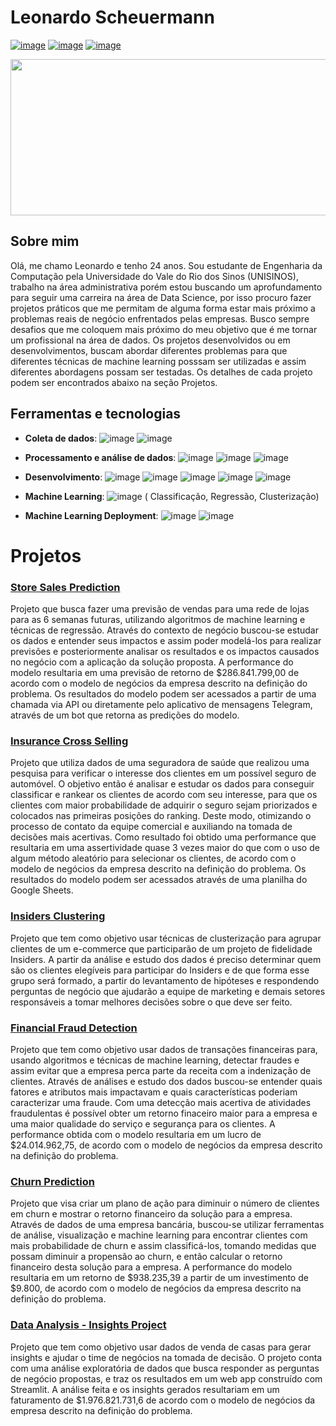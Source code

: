 # Leonardo Scheuermann

[![image](https://img.shields.io/badge/LinkedIn-0077B5?style=for-the-badge&logo=linkedin&logoColor=white)](https://www.linkedin.com/in/leonardo-scheuermann-a9b3a0209/)     [![image](https://img.shields.io/badge/Instagram-E4405F?style=for-the-badge&logo=instagram&logoColor=white)](https://www.instagram.com/leonardodsch/)
[![image](https://img.shields.io/badge/Microsoft_Outlook-0078D4?style=for-the-badge&logo=microsoft-outlook&logoColor=white)](mailto:leonardo.ds@hotmail.com)


<p align="center">
  <img width="1000" height="250" src="https://user-images.githubusercontent.com/76128123/114486454-540e3c80-9be4-11eb-8a90-8a50adb51c4e.png"/>
</p>

## Sobre mim

Olá, me chamo Leonardo e tenho 24 anos. Sou estudante de Engenharia da Computação pela Universidade do Vale do Rio dos Sinos (UNISINOS), trabalho na área administrativa porém estou buscando um aprofundamento para seguir uma carreira na área de Data Science, por isso procuro fazer projetos práticos que me permitam de alguma forma estar mais próximo a problemas reais de negócio enfrentados pelas empresas. Busco sempre desafios que me coloquem mais próximo do meu objetivo que é me tornar um profissional na área de dados. Os projetos desenvolvidos ou em desenvolvimentos, buscam abordar diferentes problemas para que diferentes técnicas de machine learning posssam ser utilizadas e assim diferentes abordagens possam ser testadas. Os detalhes de cada projeto podem ser encontrados abaixo na seção Projetos.

## Ferramentas e tecnologias

 - **Coleta de dados**: ![image](https://img.shields.io/badge/PostgreSQL-316192?style=for-the-badge&logo=postgresql&logoColor=white)
 ![image](https://img.shields.io/badge/SQLite-07405E?style=for-the-badge&logo=sqlite&logoColor=white)

 

- **Processamento e análise de dados**: ![image](https://img.shields.io/badge/Python-FFD43B?style=for-the-badge&logo=python&logoColor=darkgreen)
![image](https://img.shields.io/badge/Pandas-2C2D72?style=for-the-badge&logo=pandas&logoColor=white)
![image](	https://img.shields.io/badge/Numpy-777BB4?style=for-the-badge&logo=numpy&logoColor=white)

- **Desenvolvimento**: ![image](https://img.shields.io/badge/Linux-FCC624?style=for-the-badge&logo=linux&logoColor=black)
![image](https://img.shields.io/badge/Jupyter-F37626.svg?&style=for-the-badge&logo=Jupyter&logoColor=white)
![image](https://img.shields.io/badge/Flask-000000?style=for-the-badge&logo=flask&logoColor=white)
![image](https://img.shields.io/badge/Git-F05032?style=for-the-badge&logo=git&logoColor=white)
![image](https://img.shields.io/badge/Streamlit-FF4B4B?style=for-the-badge&logo=Streamlit&logoColor=white)

- **Machine Learning**: ![image](https://img.shields.io/badge/scikit_learn-F7931E?style=for-the-badge&logo=scikit-learn&logoColor=white) (
Classificação, Regressão, Clusterização)


- **Machine Learning Deployment**: ![image](https://img.shields.io/badge/Amazon_AWS-232F3E?style=for-the-badge&logo=amazon-aws&logoColor=white) 
![image](https://img.shields.io/badge/Heroku-430098?style=for-the-badge&logo=heroku&logoColor=white) 


# Projetos


### **[Store Sales Prediction](https://github.com/Leonardodsch/store-sales-prediction)** 

Projeto que busca fazer uma previsão de vendas para uma rede de lojas para as 6 semanas futuras, utilizando algoritmos de machine learning e técnicas de regressão. Através do contexto de negócio buscou-se estudar os dados e entender seus impactos e assim poder modelá-los para realizar previsões e posteriormente analisar os resultados e os impactos causados no negócio com a aplicação da solução proposta. A performance do modelo resultaria em uma previsão de retorno de $286.841.799,00 de acordo com o modelo de negócios da empresa descrito na definição do problema. Os resultados do modelo podem ser acessados a partir de uma chamada via API ou diretamente pelo aplicativo de mensagens Telegram, através de um bot que retorna as predições do modelo. 

### **[Insurance Cross Selling](https://github.com/Leonardodsch/cross-sell)** 

Projeto que utiliza dados de uma seguradora de saúde que realizou uma pesquisa para verificar o interesse dos clientes em um possível seguro de automóvel. O objetivo então é analisar e estudar os dados para conseguir classificar e rankear os clientes de acordo com seu interesse, para que os clientes com maior probabilidade de adquirir o seguro sejam priorizados e colocados nas primeiras posições do ranking. Deste modo, otimizando o processo de contato da equipe comercial e auxiliando na tomada de decisões mais acertivas. Como resultado foi obtido uma performance que resultaria em uma assertividade quase 3 vezes maior do que com o uso de algum método aleatório para selecionar os clientes, de acordo com o modelo de negócios da empresa descrito na definição do problema. Os resultados do modelo podem ser acessados através de uma planilha do Google Sheets. 
 

### **[Insiders Clustering](https://github.com/Leonardodsch/insiders-clustering)**

Projeto que tem como objetivo usar técnicas de clusterização para agrupar clientes de um e-commerce que participarão de um projeto de fidelidade Insiders. A partir da análise e estudo dos dados é preciso determinar quem são os clientes elegíveis para participar do Insiders e de que forma esse grupo será formado, a partir do levantamento de hipóteses e respondendo perguntas de negócio que ajudarão a equipe de marketing e demais setores responsáveis a tomar melhores decisões sobre o que deve ser feito.

### **[Financial Fraud Detection](https://github.com/Leonardodsch/fraud-detection)** 

Projeto que tem como objetivo usar dados de transações financeiras para, usando algoritmos e técnicas de machine learning, detectar fraudes e assim evitar que a empresa perca parte da receita com a indenização de clientes. Através de análises e estudo dos dados buscou-se entender quais fatores e atributos mais impactavam e quais características poderiam caracterizar uma fraude. Com uma detecção mais acertiva de atividades fraudulentas é possível obter um retorno finaceiro maior para a empresa e uma maior qualidade do serviço e segurança para os clientes.  A performance obtida com o modelo resultaria em um lucro de $24.014.962,75, de acordo com o modelo de negócios da empresa descrito na definição do problema.

### **[Churn Prediction](https://github.com/Leonardodsch/churn-prediction)** 

Projeto que visa criar um plano de ação para diminuir o número de clientes em churn e mostrar o retorno financeiro da solução para a empresa. Através de dados de uma empresa bancária, buscou-se utilizar ferramentas de análise, visualização e machine learning para encontrar clientes com mais probabilidade de churn e assim classificá-los, tomando medidas que possam diminuir a propensão ao churn, e então calcular o retorno financeiro desta solução para a empresa. A performance do modelo resultaria em um retorno de $938.235,39 a partir de um investimento de $9.800, de acordo com o modelo de negócios da empresa descrito na definição do problema.


### **[Data Analysis - Insights Project](https://github.com/Leonardodsch/house-rocket-insights)** 

Projeto que tem como objetivo usar dados de venda de casas para gerar insights e ajudar o time de negócios na tomada de decisão. O projeto conta com uma análise exploratória de dados que busca responder as perguntas de negócio propostas, e traz os resultados em um web app construído com Streamlit. A análise feita e os insights gerados resultariam em um faturamento de $1.976.821.731,6 de acordo com o modelo de negócios da empresa descrito na definição do problema.
